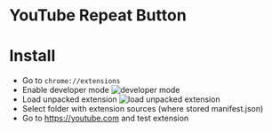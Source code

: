 # YouTube Repeat Button

# Install

- Go to `chrome://extensions`
- Enable developer mode
  ![developer mode](https://www.howtogeek.com/wp-content/uploads/2016/09/dev-mode-1-650x332.png)
- Load unpacked extension
  ![load unpacked extension](https://developer.chrome.com/static/images/app_codelab/load-unpacked-extensions.gif)
- Select folder with extension sources (where stored manifest.json)
- Go to https://youtube.com and test extension
